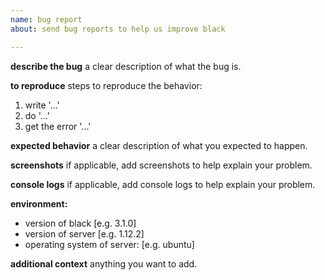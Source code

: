 ```yaml
---
name: bug report
about: send bug reports to help us improve black

---
```


**describe the bug**
a clear description of what the bug is.

**to reproduce**
steps to reproduce the behavior:

1. write '...'
2. do '...'
3. get the error '...'

**expected behavior**
a clear description of what you expected to happen.

**screenshots**
if applicable, add screenshots to help explain your problem.

**console logs**
if applicable, add console logs to help explain your problem.

**environment:**

- version of black [e.g. 3.1.0]
- version of server [e.g. 1.12.2]
- operating system of server: [e.g. ubuntu]

**additional context**
anything you want to add.
